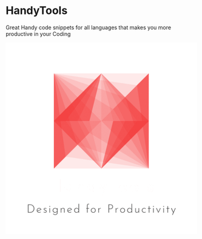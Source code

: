 # HandyTools
Great Handy code snippets for all languages that makes you more productive in your Coding

![alt text](assets/logo_transparent.png)
